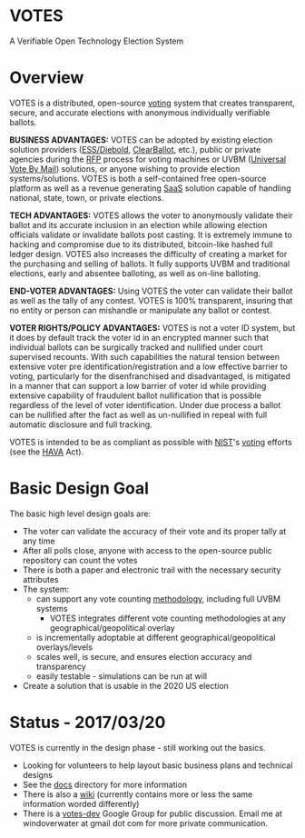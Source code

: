 # VOTES

A Verifiable Open Technology Election System

# Overview

VOTES is a distributed, open-source [voting](https://en.wikipedia.org/wiki/Voting) system that creates transparent, secure, and accurate elections with anonymous individually verifiable ballots.

**BUSINESS ADVANTAGES:**  VOTES can be adopted by existing election solution providers ([ESS/Diebold](http://www.essvote.com/about/), [ClearBallot](http://www.clearballot.com/), etc.), public or private agencies during the [RFP](https://en.wikipedia.org/wiki/Request_for_proposal) process for voting machines or UVBM ([Universal Vote By Mail](http://washingtonmonthly.com/magazine/janfeb-2016/vote-from-home-save-your-country/)) solutions, or anyone wishing to provide election systems/solutions.  VOTES is both a self-contained free open-source platform as well as a revenue generating [SaaS](https://en.wikipedia.org/wiki/Software_as_a_service) solution capable of handling national, state, town, or private elections.

**TECH ADVANTAGES:** VOTES allows the voter to anonymously validate their ballot and its accurate inclusion in an election while allowing election officials validate or invalidate ballots post casting.  It is extremely immune to hacking and compromise due to its distributed, bitcoin-like hashed full ledger design.  VOTES also increases the difficulty of creating a market for the purchasing and selling of ballots.  It fully supports UVBM and traditional elections, early and absentee balloting, as well as on-line balloting.

**END-VOTER ADVANTAGES:**  Using VOTES the voter can validate their ballot as well as the tally of any contest. VOTES is 100% transparent, insuring that no entity or person can mishandle or manipulate any ballot or contest. 

**VOTER RIGHTS/POLICY ADVANTAGES:**   VOTES is not a voter ID system, but it does by default track the voter id in an encrypted manner such that individual ballots can be surgically tracked and nullified under court supervised recounts.  With such capabilities the natural tension between extensive voter pre identification/registration and a low effective barrier to voting, particularly for the disenfranchised and disadvantaged, is mitigated in a manner that can support a low barrier of voter id while providing extensive capability of fraudulent ballot nullification that is possible regardless of the level of voter identification.  Under due process a ballot can be nullified after the fact as well as un-nullified in repeal with full automatic disclosure and full tracking.

VOTES is intended to be as compliant as possible with [NIST](https://en.wikipedia.org/wiki/National_Institute_of_Standards_and_Technology)'s [voting](https://www.nist.gov/itl/voting) efforts (see the [HAVA](https://en.wikipedia.org/wiki/Help_America_Vote_Act) Act).

# Basic Design Goal

The basic high level design goals are:

* The voter can validate the accuracy of their vote and its proper tally at any time
* After all polls close, anyone with access to the open-source public repository can count the votes
* There is both a paper and electronic trail with the necessary security attributes
* The system:
  * can support any vote counting [methodology](https://electology.org/library), including full UVBM systems
    * VOTES integrates different vote counting methodologies at any geographical/geopolitical overlay
  * is incrementally adoptable at different geographical/geopolitical overlays/levels
  * scales well, is secure, and ensures election accuracy and transparency
  * easily testable - simulations can be run at will
* Create a solution that is usable in the 2020 US election

# Status - 2017/03/20

VOTES is currently in the design phase - still working out the basics.
* Looking for volunteers to help layout basic business plans and technical designs
* See the [docs](https://github.com/PacemTerra/votes/tree/master/docs) directory for more information
* There is also a [wiki](https://github.com/PacemTerra/votes/wiki) (currently contains more or less the same information worded differently)
* There is a [votes-dev](https://groups.google.com/forum/#!forum/votes-dev) Google Group for public discussion.  Email me at windoverwater at gmail dot com for more private communication.
